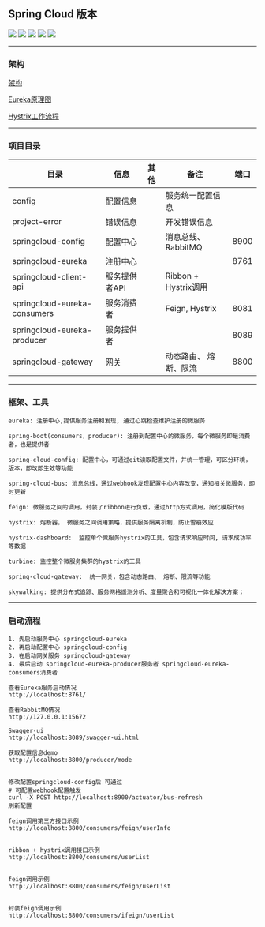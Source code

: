 ## Spring Cloud 版本
 

![](https://img.shields.io/badge/Spring%20Boot-2.0.8.RELEASE-brightgreen)
![](https://img.shields.io/badge/Mysql-6.0-blue)
![](https://img.shields.io/badge/JDK-1.8-brightgreen)
![](https://img.shields.io/badge/Maven-3.6.0-blue)
![](https://img.shields.io/badge/Spring%20Cloud-Finchley.SR4-orange) 

***


 
### 架构

 [架构](https://www.processon.com/view/link/5e85a729e4b07b16dcde329f)
 
 [Eureka原理图](https://www.processon.com/view/link/5e8c316ee4b0bf3ebcfdade8)
 
 [Hystrix工作流程](https://www.processon.com/view/link/5e9bc3c95653bb1a686e978c)

***
 

### 项目目录

|  目录                           |      信息      |  其他     | 备注           |  端口  |
|--------------------------------|----------------|----------|----------------|------|
|  config                        |   配置信息      |          |  服务统一配置信息 |      |
|  project-error                 |   错误信息      |          |  开发错误信息     |     |
|  springcloud-config            |   配置中心      |          |  消息总线、RabbitMQ |  8900 |
|  springcloud-eureka            |   注册中心      |          |                |    8761 |
|  springcloud-client-api        |   服务提供者API    |        |  Ribbon + Hystrix调用 |  |
|  springcloud-eureka-consumers  |   服务消费者    |           |  Feign, Hystrix | 8081 |
|  springcloud-eureka-producer   |   服务提供者    |           |                 | 8089 |
|  springcloud-gateway           |   网关         |           | 动态路由、 熔断、限流 | 8800 |
 
 ***
 
 ### 框架、工具
 

 ````
 eureka: 注册中心,提供服务注册和发现, 通过心跳检查维护注册的微服务
 ````
 ````
 spring-boot(consumers，producer): 注册到配置中心的微服务，每个微服务即是消费者，也是提供者
 ````
 ````
 spring-cloud-config: 配置中心，可通过git读取配置文件，并统一管理，可区分环境，版本，即改即生效等功能
 ````
 ````
 spring-cloud-bus: 消息总线，通过webhook发现配置中心内容改变，通知相关微服务，即时更新
 ````
 ````
 feign: 微服务之间的调用，封装了ribbon进行负载，通过http方式调用，简化模版代码
 ````
 ````
 hystrix: 熔断器， 微服务之间调用策略，提供服务隔离机制，防止雪崩效应
 ````
 ````
 hystrix-dashboard:  监控单个微服务hystrix的工具，包含请求响应时间, 请求成功率等数据
 ````
 ````
 turbine: 监控整个微服务集群的hystrix的工具
 ````
 ````
 spring-cloud-gateway:  统一网关，包含动态路由、 熔断、限流等功能
 ````
 ````
 skywalking: 提供分布式追踪、服务网格遥测分析、度量聚合和可视化一体化解决方案；
 
 ````
 
 ***

 
  ### 启动流程
  ````
  1. 先启动服务中心 springcloud-eureka
  2. 再启动配置中心 springcloud-config
  3. 在启动网关服务 springcloud-gateway
  4. 最后启动 springcloud-eureka-producer服务者 springcloud-eureka-consumers消费者
  
  查看Eureka服务启动情况
  http://localhost:8761/
  
  查看RabbitMQ情况
  http://127.0.0.1:15672
  
  Swagger-ui
  http://localhost:8089/swagger-ui.html
  
  获取配置信息demo
  http://localhost:8800/producer/mode
  
  
  修改配置springcloud-config后 可通过
  # 可配置webhook配置触发
  curl -X POST http://localhost:8900/actuator/bus-refresh
  刷新配置
  
  feign调用第三方接口示例
  http://localhost:8800/consumers/feign/userInfo
  
  
  ribbon + hystrix调用接口示例
  http://localhost:8800/consumers/userList
  
  
  feign调用示例
  http://localhost:8800/consumers/feign/userList
  
  
  封装feign调用示例
  http://localhost:8800/consumers/ifeign/userList
  
  ````
